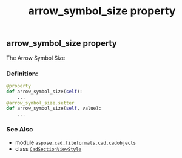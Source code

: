 ﻿---
title: arrow_symbol_size property
second_title: Aspose.CAD for Python via .NET API References
description: 
type: docs
weight: 110
url: /python-net/aspose.cad.fileformats.cad.cadobjects/cadsectionviewstyle/arrow_symbol_size/
is_root: false
---

## arrow_symbol_size property


The Arrow Symbol Size
### Definition:
```python
@property
def arrow_symbol_size(self):
    ...
@arrow_symbol_size.setter
def arrow_symbol_size(self, value):
    ...
```

### See Also
* module [`aspose.cad.fileformats.cad.cadobjects`](../../)
* class [`CadSectionViewStyle`](/cad/python-net/aspose.cad.fileformats.cad.cadobjects/cadsectionviewstyle)
